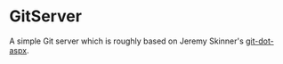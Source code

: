 GitServer
=========

A simple Git server which is roughly based on Jeremy Skinner's [git-dot-aspx](https://github.com/JeremySkinner/git-dot-aspx).